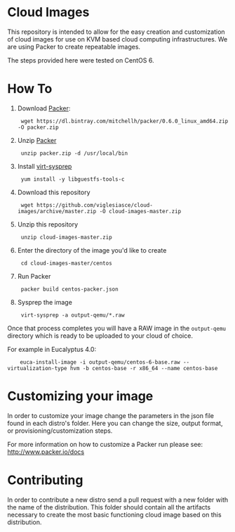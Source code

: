 # Cloud Images
This repository is intended to allow for the easy creation and customization of cloud images for use on KVM based cloud computing infrastructures. We are using Packer to create repeatable images.

The steps provided here were tested on CentOS 6.

# How To 

1. Download [Packer](http://www.packer.io/): 

        wget https://dl.bintray.com/mitchellh/packer/0.6.0_linux_amd64.zip -O packer.zip

2. Unzip [Packer](http://www.packer.io/)

        unzip packer.zip -d /usr/local/bin

3. Install [virt-sysprep](http://libguestfs.org/virt-sysprep.1.html)

        yum install -y libguestfs-tools-c
        
4. Download this repository

        wget https://github.com/viglesiasce/cloud-images/archive/master.zip -O cloud-images-master.zip
        
5. Unzip this repository

        unzip cloud-images-master.zip
        
6. Enter the directory of the image you'd like to create

        cd cloud-images-master/centos
        
7. Run Packer

        packer build centos-packer.json
        
8. Sysprep the image

        virt-sysprep -a output-qemu/*.raw

Once that process completes you will have a RAW image in the `output-qemu` directory which is ready to be uploaded to your cloud of choice. 

For example in Eucalyptus 4.0:

        euca-install-image -i output-qemu/centos-6-base.raw --virtualization-type hvm -b centos-base -r x86_64 --name centos-base

# Customizing your image
In order to customize your image change the parameters in the json file found in each distro's folder. Here you can change the size, output format, or provisioning/customization steps. 

For more information on how to customize a Packer run please see: http://www.packer.io/docs

# Contributing
In order to contribute a new distro send a pull request with a new folder with the name of the distribution. This folder should contain all the artifacts necessary to create the most basic functioning cloud image based on this distribution.  
